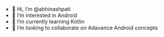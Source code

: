 - 👋 Hi, I’m @abhinashpati
- 👀 I’m interested in Android
- 🌱 I’m currently learning Kotlin
- 💞️ I’m looking to collaborate on Adavance Android concepts

<!---
abhinashpati/abhinashpati is a ✨ special ✨ repository because its `README.md` (this file) appears on your GitHub profile.
You can click the Preview link to take a look at your changes.
--->
